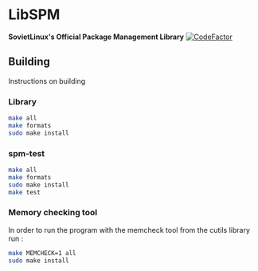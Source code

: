 # LibSPM
**SovietLinux's Official Package Management Library**
[![CodeFactor](https://www.codefactor.io/repository/github/soviet-linux/libspm/badge)](https://www.codefactor.io/repository/github/soviet-linux/libspm)
## Building
Instructions on building

### Library
```bash
make all
make formats
sudo make install
```
### spm-test
```bash
make all
make formats
sudo make install
make test
```

### Memory checking tool

In order to run the program with the memcheck tool from the cutils library run :
```bash
make MEMCHECK=1 all
sudo make install
```
